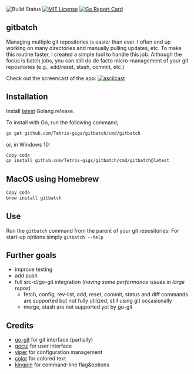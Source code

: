 ![Build Status](https://img.shields.io/github/actions/workflow/status/isacikgoz/gitbatch/ci.yml) [![MIT License](https://img.shields.io/badge/license-MIT-brightgreen.svg)](/LICENSE) [![Go Report Card](https://goreportcard.com/badge/github.com/isacikgoz/gitbatch)](https://goreportcard.com/report/github.com/isacikgoz/gitbatch)

## gitbatch
Managing multiple git repositories is easier than ever. I often end up working on many directories and manually pulling updates, etc. To make this routine faster, I created a simple tool to handle this job. Although the focus is batch jobs, you can still do de facto micro-management of your git repositories (e.g., add/reset, stash, commit, etc.)

Check out the screencast of the app:
[![asciicast](https://asciinema.org/a/lxoZT6Z8fSliIEebWSPVIY8ct.svg)](https://asciinema.org/a/lxoZT6Z8fSliIEebWSPVIY8ct)

## Installation
Install [latest](https://golang.org/dl/) Golang release.

To install with Go, run the following command;
```bash
go get github.com/Tetris-gigs/gitbatch/cmd/gitbatch
```
or, in Windows 10:
```bash
Copy code
go install github.com/Tetris-gigs/gitbatch/cmd/gitbatch@latest
``` 
## MacOS using Homebrew
```bash
Copy code
brew install gitbatch
``` 

## Use
Run the `gitbatch` command from the parent of your git repositories. For start-up options simply `gitbatch --help`

## Further goals
- improve testing
- add push
- full src-d/go-git integration (*having some performance issues in large repos*)
  - fetch, config, rev-list, add, reset, commit, status and diff commands are supported but not fully utilized, still using git occasionally
  - merge, stash are not supported yet by go-git

## Credits
- [go-git](https://github.com/src-d/go-git) for git interface (partially)
- [gocui](https://github.com/jroimartin/gocui) for user interface
- [viper](https://github.com/spf13/viper) for configuration management
- [color](https://github.com/fatih/color) for colored text
- [kingpin](https://github.com/alecthomas/kingpin) for command-line flag&options

